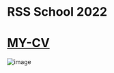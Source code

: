 
# RSS School 2022
# [MY-CV](https://marumaru1.github.io/rsschool-cv/)
![image](https://user-images.githubusercontent.com/101468567/173180096-7c6fd8df-6200-4c00-ba6b-a6c3c1e5d36b.png)
